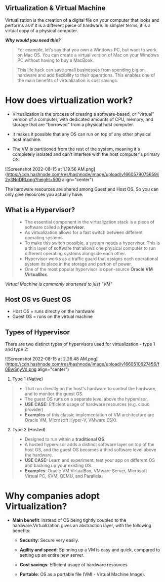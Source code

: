 ## Virtualization & Virtual Machine

Virtualization is the creation of a digital file on your computer that looks and performs as if it is a different piece of hardware. In simpler terms, it is a virtual copy of a physical computer.

***Why would you need this?***
> For example, let’s say that you own a Windows PC, but want to work on Mac OS. You can create a virtual version of Mac on your Windows PC without having to buy a MacBook.

> This life hack can save small businesses from spending big on hardware and add flexibility to their operations. This enables one of the main benefits of virtualization is cost savings. 

# How does virtualization work?

- Virtualization is the process of creating a software-based, or "virtual" version of a computer, with dedicated amounts of CPU, memory, and storage that are "borrowed" from a physical host computer.

- It makes it possible that any OS can run on top of any other physical host machine.

- The VM is partitioned from the rest of the system, meaning it's completely isolated and can't interfere with the host computer's primary OS.


![Screenshot 2022-08-15 at 1.19.56 AM.png](https://cdn.hashnode.com/res/hashnode/image/upload/v1660579075659/j2y3NqDRI.png?height=500 align="center")
    
The hardware resources are shared among Guest and Host OS.
So you can only give resources you actually have.

## What is a Hypervisor?

>- The essential component in the virtualization stack is a piece of software called a **hypervisor**.
>- As virtualization allows for a fast switch between different operating systems.
>- To make this switch possible, a system needs a hypervisor. This is a thin layer of software that allows one  physical computer to run different operating systems alongside each other.
>- Hypervisor works as a traffic guard that assigns each operational system its place in the storage and portion of power.
>- One of the most popular hypervisor is open-source **Oracle VM VirtualBox**.

 *Virtual Machine is commonly shortened to just "VM"*

## Host OS  vs  Guest OS

- Host OS = runs directly on the hardware 
- Guest OS = runs on the virtual machine

## Types of Hypervisor
There are two distinct types of hypervisors used for virtualization - type 1 and type 2:

![Screenshot 2022-08-15 at 2.26.48 AM.png](https://cdn.hashnode.com/res/hashnode/image/upload/v1660510627456/f0BwSnyVd.png align="center")


1. Type 1 (Native)
>- That run directly on the host's hardware to control the hardware, and to monitor the guest OS.
>- The guest OS runs on a separate level above the hypervisor.
> - **USE CASE:** Efficient usage of hardware resources (e.g. cloud provider)
> - **Examples** of this classic implementation of VM architecture are Oracle VM, Microsoft Hyper-V, VMware ESXi.

2. Type 2 (Hosted)
> - Designed to run within a **traditional OS**.
> - A hosted hypervisor adds a distinct software layer on top of the host OS, and the guest OS becomes a third software level above the hardware.
> - **USE CASE:** Learn and experiment, test your app on different OS and backing up your existing OS.
> - **Examples**: Oracle VM VirtualBox, VMware Server, Microsoft Virtual PC, KVM, QEMU, and Parallels.


# Why companies adopt Virtualization?


- **Main benefit**: Instead of OS being tightly coupled to the hardware.Virtualization gives an abstraction layer, with the following benefits:

  - **Security**: Secure very easily.

  - **Agility and speed**: Spinning up a VM is easy and quick, compared to setting up an entire new server.

  -  **Cost savings**: Efficient usage of hardware resources

  -  **Portable**: OS as a portable file (VMI - Virtual Machine Image).
















    
           



